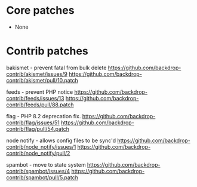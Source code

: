 Core patches
============

* None


Contrib patches
===============

bakismet - prevent fatal from bulk delete
  https://github.com/backdrop-contrib/akismet/issues/9
  https://github.com/backdrop-contrib/akismet/pull/10.patch

feeds - prevent PHP notice
  https://github.com/backdrop-contrib/feeds/issues/13
  https://github.com/backdrop-contrib/feeds/pull/88.patch

flag - PHP 8.2 deprecation fix.
  https://github.com/backdrop-contrib/flag/issues/51
  https://github.com/backdrop-contrib/flag/pull/54.patch

node notify - allows config files to be sync'd
  https://github.com/backdrop-contrib/node_notify/issues/1
  https://github.com/backdrop-contrib/node_notify/pull/2

spambot - move to state system
  https://github.com/backdrop-contrib/spambot/issues/4
  https://github.com/backdrop-contrib/spambot/pull/5.patch

